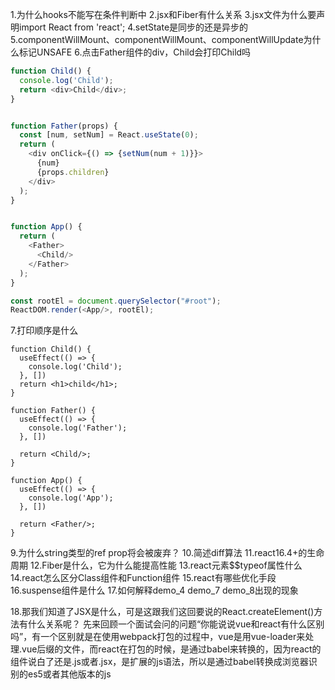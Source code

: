 1.为什么hooks不能写在条件判断中
2.jsx和Fiber有什么关系
3.jsx文件为什么要声明import React from 'react';
4.setState是同步的还是异步的
5.componentWillMount、componentWillMount、componentWillUpdate为什么标记UNSAFE
6.点击Father组件的div，Child会打印Child吗
```js
function Child() {
  console.log('Child');
  return <div>Child</div>;
}


function Father(props) {
  const [num, setNum] = React.useState(0);
  return (
    <div onClick={() => {setNum(num + 1)}}>
      {num}
      {props.children}
    </div>
  );
}


function App() {
  return (
    <Father>
      <Child/>
    </Father>
  );
}

const rootEl = document.querySelector("#root");
ReactDOM.render(<App/>, rootEl);
```

7.打印顺序是什么
```
function Child() {
  useEffect(() => {
    console.log('Child');
  }, [])
  return <h1>child</h1>;
}

function Father() {
  useEffect(() => {
    console.log('Father');
  }, [])

  return <Child/>;
}

function App() {
  useEffect(() => {
    console.log('App');
  }, [])

  return <Father/>;
}
```
9.为什么string类型的ref prop将会被废弃？
10.简述diff算法
11.react16.4+的生命周期
12.Fiber是什么，它为什么能提高性能
13.react元素$$typeof属性什么
14.react怎么区分Class组件和Function组件
15.react有哪些优化手段
16.suspense组件是什么
17.如何解释demo_4 demo_7 demo_8出现的现象

18.那我们知道了JSX是什么，可是这跟我们这回要说的React.createElement()方法有什么关系呢？
先来回顾一个面试会问的问题“你能说说vue和react有什么区别吗”，有一个区别就是在使用webpack打包的过程中，vue是用vue-loader来处理.vue后缀的文件，而react在打包的时候，是通过babel来转换的，因为react的组件说白了还是.js或者.jsx，是扩展的js语法，所以是通过babel转换成浏览器识别的es5或者其他版本的js
